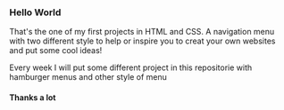 <h3>Hello World</h3>

<p>That's the one of my first projects in HTML and CSS. A navigation menu with two different style to help or inspire you to creat your own websites and put some cool ideas!</h3>

<p>Every week I will put some different project in this repositorie with hamburger menus and other style of menu</p>

<h4>Thanks a lot</h4>